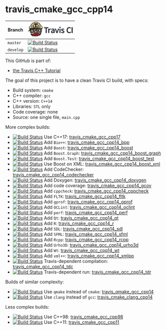 # travis_cmake_gcc_cpp14

Branch|[![Travis CI logo](TravisCI.png)](https://travis-ci.org)
---|---
`master`|[![Build Status](https://travis-ci.org/richelbilderbeek/travis_cmake_gcc_cpp14.svg?branch=master)](https://travis-ci.org/richelbilderbeek/travis_cmake_gcc_cpp14)
`develop`|[![Build Status](https://travis-ci.org/richelbilderbeek/travis_cmake_gcc_cpp14.svg?branch=develop)](https://travis-ci.org/richelbilderbeek/travis_cmake_gcc_cpp14)

This GitHub is part of:

 * [the Travis C++ Tutorial](https://github.com/richelbilderbeek/travis_cpp_tutorial)
 
The goal of this project is to have a clean Travis CI build, with specs:
 * Build system: `cmake`
 * C++ compiler: `gcc`
 * C++ version: `C++14`
 * Libraries: `STL` only
 * Code coverage: none
 * Source: one single file, `main.cpp`


More complex builds:

 * [![Build Status](https://travis-ci.org/richelbilderbeek/travis_cmake_gcc_cpp17.svg?branch=master)](https://travis-ci.org/richelbilderbeek/travis_cmake_gcc_cpp17) Use C++17: [travis_cmake_gcc_cpp17](https://www.github.com/richelbilderbeek/travis_cmake_gcc_cpp17)
 * [![Build Status](https://travis-ci.org/richelbilderbeek/travis_cmake_gcc_cpp14_bpp.svg?branch=master)](https://travis-ci.org/richelbilderbeek/travis_cmake_gcc_cpp14_bpp) Add `Bio++`: [travis_cmake_gcc_cpp14_bpp](https://www.github.com/richelbilderbeek/travis_cmake_gcc_cpp14_bpp)
 * [![Build Status](https://travis-ci.org/richelbilderbeek/travis_cmake_gcc_cpp14_boost.svg?branch=master)](https://travis-ci.org/richelbilderbeek/travis_cmake_gcc_cpp14_boost) Add `Boost`: [travis_cmake_gcc_cpp14_boost](https://www.github.com/richelbilderbeek/travis_cmake_gcc_cpp14_boost)
 * [![Build Status](https://travis-ci.org/richelbilderbeek/travis_cmake_gcc_cpp14_boost_graph.svg?branch=master)](https://travis-ci.org/richelbilderbeek/travis_cmake_gcc_cpp14_boost_graph) Add `Boost.Graph`: [travis_cmake_gcc_cpp14_boost_graph](https://www.github.com/richelbilderbeek/travis_cmake_gcc_cpp14_boost_graph)
 * [![Build Status](https://travis-ci.org/richelbilderbeek/travis_cmake_gcc_cpp14_boost_test.svg?branch=master)](https://travis-ci.org/richelbilderbeek/travis_cmake_gcc_cpp14_boost_test) Add `Boost.Test`: [travis_cmake_gcc_cpp14_boost_test](https://www.github.com/richelbilderbeek/travis_cmake_gcc_cpp14_boost_test)
 * [![Build Status](https://travis-ci.org/richelbilderbeek/travis_cmake_gcc_cpp14_boost_xml.svg?branch=master)](https://travis-ci.org/richelbilderbeek/travis_cmake_gcc_cpp14_boost_xml) Use Boost on XML: [travis_cmake_gcc_cpp14_boost_xml](https://www.github.com/richelbilderbeek/travis_cmake_gcc_cpp14_boost_xml)
 * [![Build Status](https://travis-ci.org/richelbilderbeek/travis_cmake_gcc_cpp14_codechecker.svg?branch=master)](https://travis-ci.org/richelbilderbeek/travis_cmake_gcc_cpp14_codechecker) Add CodeChecker: [travis_cmake_gcc_cpp14_codechecker](https://github.com/richelbilderbeek/travis_cmake_gcc_cpp14_codechecker)
 * [![Build Status](https://travis-ci.org/richelbilderbeek/travis_cmake_gcc_cpp14_doxygen.svg?branch=master)](https://travis-ci.org/richelbilderbeek/travis_cmake_gcc_cpp14_doxygen) Add Doxygen: [travis_cmake_gcc_cpp14_doxygen](https://github.com/richelbilderbeek/travis_cmake_gcc_cpp14_doxygen)
 * [![Build Status](https://travis-ci.org/richelbilderbeek/travis_cmake_gcc_cpp14_gcov.svg?branch=master)](https://travis-ci.org/richelbilderbeek/travis_cmake_gcc_cpp14_gcov) Add code coverage: [travis_cmake_gcc_cpp14_gcov](https://github.com/richelbilderbeek/travis_cmake_gcc_cpp14_gcov)
 * [![Build Status](https://travis-ci.org/richelbilderbeek/travis_cmake_gcc_cpp14_cppcheck.svg?branch=master)](https://travis-ci.org/richelbilderbeek/travis_cmake_gcc_cpp14_cppcheck) Add `cppcheck`: [travis_cmake_gcc_cpp14_cppcheck](https://www.github.com/richelbilderbeek/travis_cmake_gcc_cpp14_cppcheck)
 * [![Build Status](https://travis-ci.org/richelbilderbeek/travis_cmake_gcc_cpp14_fltk.svg?branch=master)](https://travis-ci.org/richelbilderbeek/travis_cmake_gcc_cpp14_fltk) Add `FLTK`: [travis_cmake_gcc_cpp14_fltk](https://github.com/richelbilderbeek/travis_cmake_gcc_cpp14_fltk)
 * [![Build Status](https://travis-ci.org/richelbilderbeek/travis_cmake_gcc_cpp14_gprof.svg?branch=master)](https://travis-ci.org/richelbilderbeek/travis_cmake_gcc_cpp14_gprof) Add `gprof`: [travis_cmake_gcc_cpp14_gprof](https://github.com/richelbilderbeek/travis_cmake_gcc_cpp14_gprof)
 * [![Build Status](https://travis-ci.org/richelbilderbeek/travis_cmake_gcc_cpp14_oclint.svg?branch=master)](https://travis-ci.org/richelbilderbeek/travis_cmake_gcc_cpp14_oclint) Add `OCLint`: [travis_cmake_gcc_cpp14_oclint](https://github.com/richelbilderbeek/travis_cmake_gcc_cpp14_oclint)
 * [![Build Status](https://travis-ci.org/richelbilderbeek/travis_cmake_gcc_cpp14_perf.svg?branch=master)](https://travis-ci.org/richelbilderbeek/travis_cmake_gcc_cpp14_perf) Add `perf`: [travis_cmake_gcc_cpp14_perf](https://github.com/richelbilderbeek/travis_cmake_gcc_cpp14_perf)
 * [![Build Status](https://travis-ci.org/richelbilderbeek/travis_cmake_gcc_cpp14_qt.svg?branch=master)](https://travis-ci.org/richelbilderbeek/travis_cmake_gcc_cpp14_qt) Add `Qt`: [travis_cmake_gcc_cpp14_qt](https://www.github.com/richelbilderbeek/travis_cmake_gcc_cpp14_qt)
 * [![Build Status](https://travis-ci.org/richelbilderbeek/travis_cmake_gcc_cpp14_r.svg?branch=master)](https://travis-ci.org/richelbilderbeek/travis_cmake_gcc_cpp14_r) Add `R`: [travis_cmake_gcc_cpp14_r](https://www.github.com/richelbilderbeek/travis_cmake_gcc_cpp14_r)
 * [![Build Status](https://travis-ci.org/richelbilderbeek/travis_cmake_gcc_cpp14_sdl.svg?branch=master)](https://travis-ci.org/richelbilderbeek/travis_cmake_gcc_cpp14_sdl) Add `SDL`: [travis_cmake_gcc_cpp14_sdl](https://github.com/richelbilderbeek/travis_cmake_gcc_cpp14_sdl)
 * [![Build Status](https://travis-ci.org/richelbilderbeek/travis_cmake_gcc_cpp14_sfml.svg?branch=master)](https://travis-ci.org/richelbilderbeek/travis_cmake_gcc_cpp14_sfml) Add `SFML`: [travis_cmake_gcc_cpp14_sfml](https://www.github.com/richelbilderbeek/travis_cmake_gcc_cpp14_sfml)
 * [![Build Status](https://travis-ci.org/richelbilderbeek/travis_cmake_gcc_cpp14_rcpp.svg?branch=master)](https://travis-ci.org/richelbilderbeek/travis_cmake_gcc_cpp14_rcpp) Add `Rcpp`: [travis_cmake_gcc_cpp14_rcpp](https://www.github.com/richelbilderbeek/travis_cmake_gcc_cpp14_rcpp)
 * [![Build Status](https://travis-ci.org/richelbilderbeek/travis_cmake_gcc_cpp14_urho3d.svg?branch=master)](https://travis-ci.org/richelbilderbeek/travis_cmake_gcc_cpp14_urho3d) Add `Urho3D`: [travis_cmake_gcc_cpp14_urho3d](https://www.github.com/richelbilderbeek/travis_cmake_gcc_cpp14_urho3d)
 * [![Build Status](https://travis-ci.org/richelbilderbeek/travis_cmake_gcc_cpp14_wt.svg?branch=master)](https://travis-ci.org/richelbilderbeek/travis_cmake_gcc_cpp14_wt) Add `Wt`: [travis_cmake_gcc_cpp14_wt](https://www.github.com/richelbilderbeek/travis_cmake_gcc_cpp14_wt)
 * [![Build Status](https://travis-ci.org/richelbilderbeek/travis_cmake_gcc_cpp14_xmlpp.svg?branch=master)](https://travis-ci.org/richelbilderbeek/travis_cmake_gcc_cpp14_xmlpp) Add `xml++`: [travis_cmake_gcc_cpp14_xmlpp](https://www.github.com/richelbilderbeek/travis_cmake_gcc_cpp14_xmlpp)
 * [![Build Status](https://travis-ci.org/richelbilderbeek/travis_cmake_gcc_cpp14_tdc.svg?branch=master)](https://travis-ci.org/richelbilderbeek/travis_cmake_gcc_cpp14_tdc) Travis-dependent compilation: [travis_cmake_gcc_cpp14_tdc](https://www.github.com/richelbilderbeek/travis_cmake_gcc_cpp14_tdc)
 * [![Build Status](https://travis-ci.org/richelbilderbeek/travis_cmake_gcc_cpp14_tdr.svg?branch=master)](https://travis-ci.org/richelbilderbeek/travis_cmake_gcc_cpp14_tdr) Travis-dependent run: [travis_cmake_gcc_cpp14_tdr](https://www.github.com/richelbilderbeek/travis_cmake_gcc_cpp14_tdr)

Builds of similar complexity:

 * [![Build Status](https://travis-ci.org/richelbilderbeek/travis_qmake_gcc_cpp14.svg?branch=master)](https://travis-ci.org/richelbilderbeek/travis_qmake_gcc_cpp14) Use `qmake` instead of `cmake`: [travis_qmake_gcc_cpp14](https://www.github.com/richelbilderbeek/travis_qmake_gcc_cpp14)
 * [![Build Status](https://travis-ci.org/richelbilderbeek/travis_cmake_clang_cpp14.svg?branch=master)](https://travis-ci.org/richelbilderbeek/travis_cmake_clang_cpp14) Use `clang` instead of `gcc`: [travis_cmake_clang_cpp14](https://www.github.com/richelbilderbeek/travis_cmake_clang_cpp14)

Less complex builds:

 * [![Build Status](https://travis-ci.org/richelbilderbeek/travis_cmake_gcc_cpp98.svg?branch=master)](https://travis-ci.org/richelbilderbeek/travis_cmake_gcc_cpp98) Use C++98: [travis_cmake_gcc_cpp98](https://www.github.com/richelbilderbeek/travis_cmake_gcc_cpp98)
 * [![Build Status](https://travis-ci.org/richelbilderbeek/travis_cmake_gcc_cpp11.svg?branch=master)](https://travis-ci.org/richelbilderbeek/travis_cmake_gcc_cpp11) Use C++11: [travis_cmake_gcc_cpp11](https://www.github.com/richelbilderbeek/travis_cmake_gcc_cpp11)
